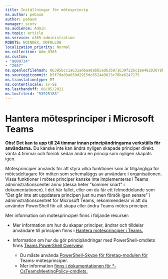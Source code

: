 ```yaml
---
title: Inställningar för mötesprincip
ms.author: pebaum
author: pebaum
manager: scotv
ms.audience: Admin
ms.topic: article
ms.service: o365-administration
ROBOTS: NOINDEX, NOFOLLOW
localization_priority: Normal
ms.collection: Adm_O365
ms.custom:
- "9000734"
- "2657"
ms.openlocfilehash: 06395bcc1a631adeaa8abb5ad63b971639f226c19e48203078ba1097d43a50f8
ms.sourcegitcommit: b5f7da89a650d2915dc652449623c78be6247175
ms.translationtype: MT
ms.contentlocale: sv-SE
ms.lasthandoff: 08/05/2021
ms.locfileid: "53925183"
---
```

# <a name="manage-meeting-policies-in-microsoft-teams"></a>Hantera mötesprinciper i Microsoft Teams

**Obs! Det kan ta upp till 24 timmar innan principändringarna verkställs för användarna.** Du kanske inte kan ändra nyligen skapade principer direkt. vänta 4 timmar och försök sedan ändra en princip som nyligen skapats igen.

Mötesprinciper används för att styra vilka funktioner som är tillgängliga för mötesdeltagare för möten som schemaläggs av användare i organisationen. Vissa funktioner i mötes principer kanske inte implementeras i Teams administrationscenter ännu (dessa heter "kommer snart" i dokumentationen). I det här fallet, eller om du får ett felmeddelande som "Det går inte att uppdatera principen just nu men försök igen senare" i administrationscentret för Microsoft Teams, rekommenderar vi att du använder PowerShell för att skapa eller ändra Teams mötes principer. 

Mer information om mötesprinciper finns i följande resurser:

- Mer information om hur du skapar principer, ändrar och tilldelar användare till principen finns i [Hantera mötesprinciper i Teams.](https://docs.microsoft.com/microsoftteams/meeting-policies-in-teams)

- Information om hur du gör principändringar med PowerShell-cmdlets finns [Teams PowerShell Overview](https://docs.microsoft.com/microsoftteams/teams-powershell-overview). 
    - Du måste använda [PowerShell-Skype för företag-modulen för](https://docs.microsoft.com/skypeforbusiness/set-up-your-computer-for-windows-powershell/download-and-install-the-skype-for-business-online-connector) Teams-mötesprinciper. 
    - Mer information [finns i dokumentationen för *-CsTeamsMeetingPolicy-cmdlets.](https://docs.microsoft.com/search/?search=CsTeamsMeetingPolicy&view=skype-ps)

